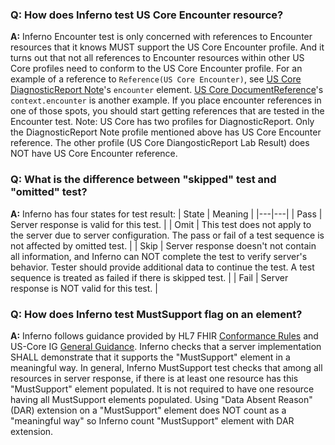 ### Q: How does Inferno test US Core Encounter resource?
**A:** Inferno Encounter test is only concerned with references to Encounter resources that it knows MUST support the US Core Encounter profile. And it turns out that not all references to Encounter resources within other US Core profiles need to conform to the US Core Encounter profile. For an example of a reference to `Reference(US Core Encounter)`, see [US Core DiagnosticReport Note](http://hl7.org/fhir/us/core/STU3.1.1/StructureDefinition-us-core-diagnosticreport-note.html)'s `encounter` element. [US Core DocumentReference](http://hl7.org/fhir/us/core/STU3.1.1/StructureDefinition-us-core-documentreference.html)'s `context.encounter` is another example. If you place encounter references in one of those spots, you should start getting references that are tested in the Encounter test. Note: US Core has two profiles for DiagnosticReport. Only the DiagnosticReport Note profile mentioned above has US Core Encounter reference. The other profile (US Core DiangosticReport Lab Result) does NOT have US Core Encounter reference.

### Q: What is the difference between "skipped" test and "omitted" test?
**A:** Inferno has four states for test result:
| State | Meaning |
|---|---|
| Pass | Server response is valid for this test. |
| Omit | This test does not apply to the server due to server configuration. The pass or fail of a test sequence is not affected by omitted test. |
| Skip | Server response doesn't not contain all information, and Inferno can NOT complete the test to verify server's behavior. Tester should provide additional data to continue the test. A test sequence is treated as failed if there is skipped test. |
| Fail | Server response is NOT valid for this test. |

### Q: How does Inferno test MustSupport flag on an element?
**A:** Inferno follows guidance provided by HL7 FHIR [Conformance Rules](https://www.hl7.org/fhir/conformance-rules.html#mustSupport) and US-Core IG [General Guidance](http://hl7.org/fhir/us/core/STU3.1.1/general-guidance.html#must-support). Inferno checks that a server implementation SHALL demonstrate that it supports the "MustSupport" element in a meaningful way. In general, Inferno MustSupport test checks that among all resources in server response, if there is at least one resource has this "MustSupport" element populated. It is not required to have one resource having all MustSupport elements populated. Using "Data Absent Reason" (DAR) extension on a "MustSupport" element does NOT count as a "meaningful way" so Inferno count "MustSupport" element with DAR extension.